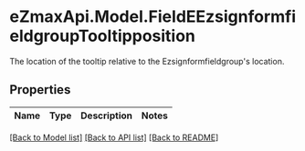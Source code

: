 # eZmaxApi.Model.FieldEEzsignformfieldgroupTooltipposition
The location of the tooltip relative to the Ezsignformfieldgroup's location.

## Properties

Name | Type | Description | Notes
------------ | ------------- | ------------- | -------------

[[Back to Model list]](../README.md#documentation-for-models) [[Back to API list]](../README.md#documentation-for-api-endpoints) [[Back to README]](../README.md)

